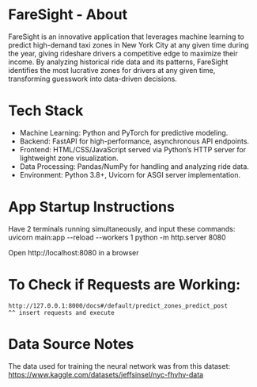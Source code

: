 # FareSight - About
FareSight is an innovative application that leverages machine learning to predict high-demand taxi zones in New York City at any given time during the year, giving rideshare drivers a competitive edge to maximize their income. By analyzing historical ride data and its patterns, FareSight identifies the most lucrative zones for drivers at any given time, transforming guesswork into data-driven decisions.

# Tech Stack
<ul>
  <li>Machine Learning: Python and PyTorch for predictive modeling.</li>
  <li>Backend: FastAPI for high-performance, asynchronous API endpoints.</li>
  <li>Frontend: HTML/CSS/JavaScript served via Python’s HTTP server for lightweight zone visualization.</li>
  <li>Data Processing: Pandas/NumPy for handling and analyzing ride data.</li>
  <li>Environment: Python 3.8+, Uvicorn for ASGI server implementation.</li>
</ul>

# App Startup Instructions
  Have 2 terminals running simultaneously, and input these commands:
      uvicorn main:app --reload --workers 1
      python -m http.server 8080
  
  Open http://localhost:8080 in a browser

# To Check if Requests are Working:
    http://127.0.0.1:8000/docs#/default/predict_zones_predict_post
    ^^ insert requests and execute

# Data Source Notes
The data used for training the neural network was from this dataset: https://www.kaggle.com/datasets/jeffsinsel/nyc-fhvhv-data
